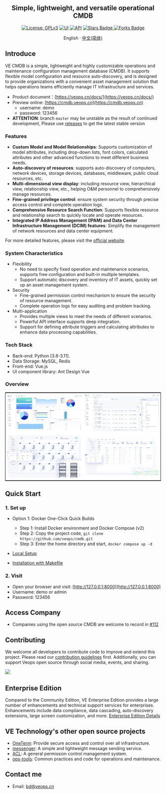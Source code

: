 
<h2 align="center">Simple, lightweight, and versatile operational CMDB</h2>
<p align="center">
  <a href="https://github.com/veops/cmdb/blob/master/LICENSE"><img src="https://img.shields.io/badge/License-AGPLv3-brightgreen" alt="License: GPLv3"></a>
  <a href="https:https://github.com/sendya/ant-design-pro-vue"><img src="https://img.shields.io/badge/UI-Ant%20Design%20Pro%20Vue-brightgreen" alt="UI"></a>
  <a href="https://github.com/pallets/flask"><img src="https://img.shields.io/badge/API-Flask-brightgreen" alt="API"></a>
  <a href="https://github.com/veops/cmdb/stargazers">
    <img src="https://img.shields.io/github/stars/veops/cmdb" alt="Stars Badge"/>
  </a>
  <a href="https://github.com/veops/cmdb">
    <img src="https://img.shields.io/github/forks/veops/cmdb" alt="Forks Badge"/>
  </a>
</p>

<p align="center">
  English · <a href="../README.md">中文(简体)</a>
</p>

## Introduce 
VE CMDB is a simple, lightweight and highly customizable operations and maintenance configuration management database (CMDB). It supports flexible model configuration and resource auto-discovery, and is designed to provide organizations with a convenient asset management solution that helps operations teams efficiently manage IT infrastructure and services.

- Product document：[https://veops.cn/docs/](https://veops.cn/docs/)
- Preview online: [https://cmdb.veops.cn](https://cmdb.veops.cn)
  - username: demo
  - password: 123456
- **ATTENTION**: branch `master` may be unstable as the result of continued development, Please use [releases](https://github.com/veops/cmdb/releases) to get the latest stable version

### Features

- **Custom Model and Model Relationships**: Supports customization of model attributes, including drop-down lists, font colors, calculated attributes and other advanced functions to meet different business needs.  
- **Auto-discovery of resources**: supports auto-discovery of computers, network devices, storage devices, databases, middleware, public cloud resources, etc.
- **Multi-dimensional view display**: including resource view, hierarchical view, relationship view, etc., helping O&M personnel to comprehensively manage resources.
- **Fine-grained privilege control**: ensure system security through precise access control and complete operation logs.
- **Comprehensive Resource Search Function**: Supports flexible resource and relationship search to quickly locate and operate resources.
- **Integrated IP Address Management (IPAM) and Data Center Infrastructure Management (DCIM) features**: Simplify the management of network resources and data center equipment.

For more detailed features, please visit the [official website](https://veops.cn).

### System Characteristics

- Flexibility
  + No need to specify fixed operation and maintenance scenarios, supports free configuration and built-in multiple templates.
  + Support automatic discovery and inventory of IT assets, quickly set up an asset management system.
- Security
  + Fine-grained permission control mechanism to ensure the security of resource management.
  + Complete operation logs for easy auditing and problem tracking.
- Multi-application
  + Provides multiple views to meet the needs of different scenarios.
  + Powerful API interface supports deep integration.
  + Support for defining attribute triggers and calculating attributes to enhance data processing capabilities.

### Tech Stack

+ Back-end: Python [3.8-3.11].
+ Data Storage: MySQL, Redis
+ Front-end: Vue.js
+ UI component library: Ant Design Vue

### Overview

<table style="border-collapse: collapse; border: 1px solid black;">
  <tr>
    <td style="padding: 5px;background-color:#fff;">
      <img width="400" src="./images/cmdb-screenshot-1.png"/>
    </td>
    <td style="padding: 5px;background-color:#fff;">
      <img width="400" src="./images/cmdb-screenshot-2.png"/>
    </td>
  </tr>

  <tr>
    <td style="padding: 5px;background-color:#fff;">
      <img width="400" src="./images/cmdb-screenshot-3.png"/>
    </td>
    <td style="padding: 5px;background-color:#fff;">
      <img width="400" src="./images/cmdb-screenshot-4.png"/>
    </td>
  </tr>
</table>

## Quick Start

### 1. Set up

+ Option 1: Docker One-Click Quick Builds

  - Step 1: Install Docker environment and Docker Compose (v2)
  - Step 2: Copy the project code, `git clone https://github.com/veops/cmdb.git`
  - Step 3: Enter the home directory and start, `docker compose up -d`

+ [Local Setup](local_en.md)
+ [Installation with Makefile](makefile_en.md)

### 2. Visit
- Open your browser and visit: [http://127.0.0.1:8000](http://127.0.0.1:8000)
- Username: demo or admin
- Password: 123456

## Access Company

+ Companies using the open source CMDB are welcome to record in [#112](https://github.com/veops/cmdb/issues/112)

## Contributing
We welcome all developers to contribute code to improve and extend this project. Please read our [contribution guidelines](./CONTRIBUTING_en.md) first. Additionally, you can support Veops open source through social media, events, and sharing.

<a href="https://github.com/veops/cmdb/graphs/contributors">
  <img src="https://contrib.rocks/image?repo=veops/cmdb" />
</a>

## Enterprise Edition

Compared to the Community Edition, VE Enterprise Edition provides a large number of enhancements and technical support services for enterprises. Enhancements include data compliance, data cascading, auto-discovery extensions, large screen customization, and more. [Enterprise Edition Details](https://veops.cn/cmdb)

## VE Technology's other open source projects

- [OneTerm](https://github.com/veops/oneterm): Provide secure access and control over all infrastructure.
- [messenger](https://github.com/veops/messenger): A simple and lightweight message sending service.
- [ACL](https://github.com/veops/acl): A general permission control management system.
- [ops-tools](https://github.com/veops/ops-tools): Common practices and code for operations and maintenance.

## Contact me

+ Email: <a href="mailto:bd@veops.cn">bd@veops.cn</a>
